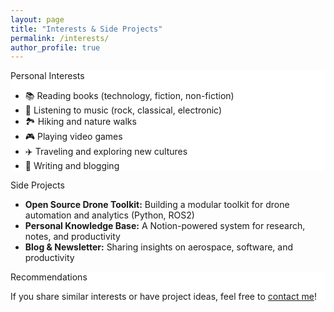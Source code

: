 ```yaml
---
layout: page
title: "Interests & Side Projects"
permalink: /interests/
author_profile: true
---
```


<div class="section" style="background:#fff;">
  <div class="section-header">Personal Interests</div>
  <div class="divider"></div>
  <ul>
    <li>📚 Reading books (technology, fiction, non-fiction)</li>
    <li>🎵 Listening to music (rock, classical, electronic)</li>
    <li>🏞️ Hiking and nature walks</li>
    <li>🎮 Playing video games</li>
    <li>✈️ Traveling and exploring new cultures</li>
    <li>📝 Writing and blogging</li>
  </ul>
</div>

<div class="section">
  <div class="section-header">Side Projects</div>
  <div class="divider"></div>
  <ul>
    <li><b>Open Source Drone Toolkit:</b> Building a modular toolkit for drone automation and analytics (Python, ROS2)</li>
    <li><b>Personal Knowledge Base:</b> A Notion-powered system for research, notes, and productivity</li>
    <li><b>Blog & Newsletter:</b> Sharing insights on aerospace, software, and productivity</li>
  </ul>
</div>

<div class="section" style="background:#fff;">
  <div class="section-header">Recommendations</div>
  <div class="divider"></div>
  <p>If you share similar interests or have project ideas, feel free to <a href="/#contact">contact me</a>!</p>
</div>
